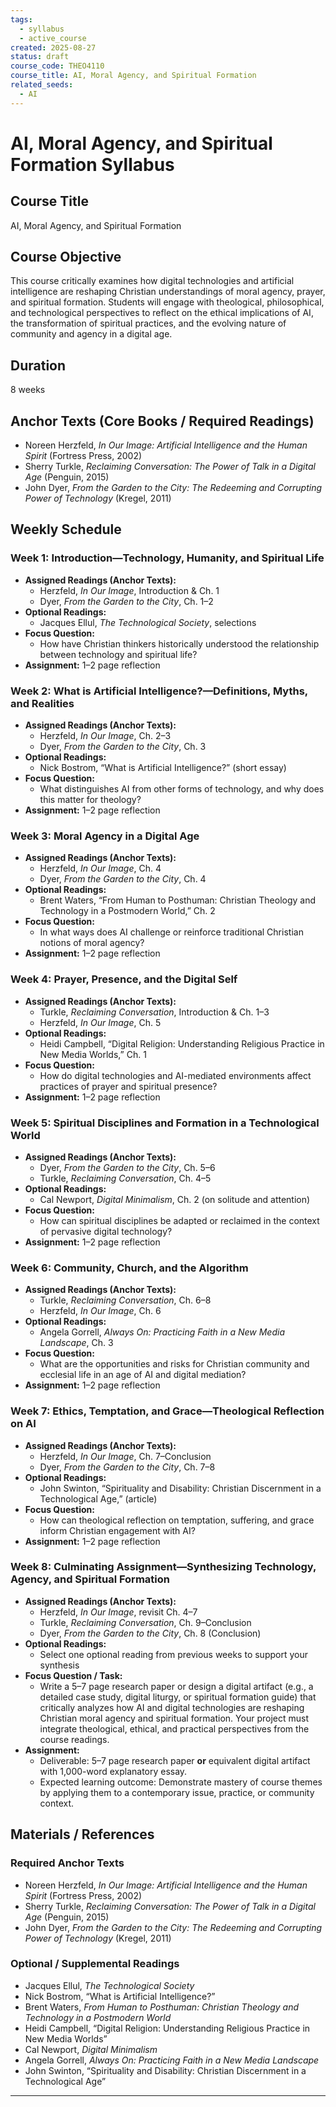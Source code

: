```yaml
---
tags:
  - syllabus
  - active_course
created: 2025-08-27
status: draft
course_code: THEO4110
course_title: AI, Moral Agency, and Spiritual Formation
related_seeds:
  - AI
---
```


# AI, Moral Agency, and Spiritual Formation Syllabus

## Course Title
AI, Moral Agency, and Spiritual Formation

## Course Objective
This course critically examines how digital technologies and artificial intelligence are reshaping Christian understandings of moral agency, prayer, and spiritual formation. Students will engage with theological, philosophical, and technological perspectives to reflect on the ethical implications of AI, the transformation of spiritual practices, and the evolving nature of community and agency in a digital age.

## Duration
8 weeks

## Anchor Texts (Core Books / Required Readings)
- Noreen Herzfeld, *In Our Image: Artificial Intelligence and the Human Spirit* (Fortress Press, 2002)
- Sherry Turkle, *Reclaiming Conversation: The Power of Talk in a Digital Age* (Penguin, 2015)
- John Dyer, *From the Garden to the City: The Redeeming and Corrupting Power of Technology* (Kregel, 2011)

## Weekly Schedule

### Week 1: Introduction—Technology, Humanity, and Spiritual Life
- **Assigned Readings (Anchor Texts):**  
  - Herzfeld, *In Our Image*, Introduction & Ch. 1  
  - Dyer, *From the Garden to the City*, Ch. 1–2  
- **Optional Readings:**  
  - Jacques Ellul, *The Technological Society*, selections  
- **Focus Question:**  
  - How have Christian thinkers historically understood the relationship between technology and spiritual life?
- **Assignment:** 1–2 page reflection

### Week 2: What is Artificial Intelligence?—Definitions, Myths, and Realities
- **Assigned Readings (Anchor Texts):**  
  - Herzfeld, *In Our Image*, Ch. 2–3  
  - Dyer, *From the Garden to the City*, Ch. 3  
- **Optional Readings:**  
  - Nick Bostrom, “What is Artificial Intelligence?” (short essay)  
- **Focus Question:**  
  - What distinguishes AI from other forms of technology, and why does this matter for theology?
- **Assignment:** 1–2 page reflection

### Week 3: Moral Agency in a Digital Age
- **Assigned Readings (Anchor Texts):**  
  - Herzfeld, *In Our Image*, Ch. 4  
  - Dyer, *From the Garden to the City*, Ch. 4  
- **Optional Readings:**  
  - Brent Waters, “From Human to Posthuman: Christian Theology and Technology in a Postmodern World,” Ch. 2  
- **Focus Question:**  
  - In what ways does AI challenge or reinforce traditional Christian notions of moral agency?
- **Assignment:** 1–2 page reflection

### Week 4: Prayer, Presence, and the Digital Self
- **Assigned Readings (Anchor Texts):**  
  - Turkle, *Reclaiming Conversation*, Introduction & Ch. 1–3  
  - Herzfeld, *In Our Image*, Ch. 5  
- **Optional Readings:**  
  - Heidi Campbell, “Digital Religion: Understanding Religious Practice in New Media Worlds,” Ch. 1  
- **Focus Question:**  
  - How do digital technologies and AI-mediated environments affect practices of prayer and spiritual presence?
- **Assignment:** 1–2 page reflection

### Week 5: Spiritual Disciplines and Formation in a Technological World
- **Assigned Readings (Anchor Texts):**  
  - Dyer, *From the Garden to the City*, Ch. 5–6  
  - Turkle, *Reclaiming Conversation*, Ch. 4–5  
- **Optional Readings:**  
  - Cal Newport, *Digital Minimalism*, Ch. 2 (on solitude and attention)  
- **Focus Question:**  
  - How can spiritual disciplines be adapted or reclaimed in the context of pervasive digital technology?
- **Assignment:** 1–2 page reflection

### Week 6: Community, Church, and the Algorithm
- **Assigned Readings (Anchor Texts):**  
  - Turkle, *Reclaiming Conversation*, Ch. 6–8  
  - Herzfeld, *In Our Image*, Ch. 6  
- **Optional Readings:**  
  - Angela Gorrell, *Always On: Practicing Faith in a New Media Landscape*, Ch. 3  
- **Focus Question:**  
  - What are the opportunities and risks for Christian community and ecclesial life in an age of AI and digital mediation?
- **Assignment:** 1–2 page reflection

### Week 7: Ethics, Temptation, and Grace—Theological Reflection on AI
- **Assigned Readings (Anchor Texts):**  
  - Herzfeld, *In Our Image*, Ch. 7–Conclusion  
  - Dyer, *From the Garden to the City*, Ch. 7–8  
- **Optional Readings:**  
  - John Swinton, “Spirituality and Disability: Christian Discernment in a Technological Age,” (article)  
- **Focus Question:**  
  - How can theological reflection on temptation, suffering, and grace inform Christian engagement with AI?
- **Assignment:** 1–2 page reflection

### Week 8: Culminating Assignment—Synthesizing Technology, Agency, and Spiritual Formation
- **Assigned Readings (Anchor Texts):**  
  - Herzfeld, *In Our Image*, revisit Ch. 4–7  
  - Turkle, *Reclaiming Conversation*, Ch. 9–Conclusion  
  - Dyer, *From the Garden to the City*, Ch. 8 (Conclusion)  
- **Optional Readings:**  
  - Select one optional reading from previous weeks to support your synthesis  
- **Focus Question / Task:**  
  - Write a 5–7 page research paper or design a digital artifact (e.g., a detailed case study, digital liturgy, or spiritual formation guide) that critically analyzes how AI and digital technologies are reshaping Christian moral agency and spiritual formation. Your project must integrate theological, ethical, and practical perspectives from the course readings.  
- **Assignment:**  
  - Deliverable: 5–7 page research paper **or** equivalent digital artifact with 1,000-word explanatory essay.  
  - Expected learning outcome: Demonstrate mastery of course themes by applying them to a contemporary issue, practice, or community context.

## Materials / References

### Required Anchor Texts
- Noreen Herzfeld, *In Our Image: Artificial Intelligence and the Human Spirit* (Fortress Press, 2002)
- Sherry Turkle, *Reclaiming Conversation: The Power of Talk in a Digital Age* (Penguin, 2015)
- John Dyer, *From the Garden to the City: The Redeeming and Corrupting Power of Technology* (Kregel, 2011)

### Optional / Supplemental Readings
- Jacques Ellul, *The Technological Society*
- Nick Bostrom, “What is Artificial Intelligence?”
- Brent Waters, *From Human to Posthuman: Christian Theology and Technology in a Postmodern World*
- Heidi Campbell, “Digital Religion: Understanding Religious Practice in New Media Worlds”
- Cal Newport, *Digital Minimalism*
- Angela Gorrell, *Always On: Practicing Faith in a New Media Landscape*
- John Swinton, “Spirituality and Disability: Christian Discernment in a Technological Age”

---

